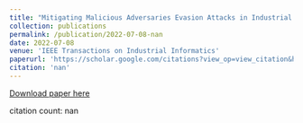 ```yaml
---
title: "Mitigating Malicious Adversaries Evasion Attacks in Industrial Internet of Things"
collection: publications
permalink: /publication/2022-07-08-nan
date: 2022-07-08
venue: 'IEEE Transactions on Industrial Informatics'
paperurl: 'https://scholar.google.com/citations?view_op=view_citation&hl=en&user=CCckbEUAAAAJ&cstart=20&pagesize=80&citation_for_view=CCckbEUAAAAJ:tH6gc1N1XXoC'
citation: 'nan'
---
```

[Download paper here](https://scholar.google.com/citations?view_op=view_citation&hl=en&user=CCckbEUAAAAJ&cstart=20&pagesize=80&citation_for_view=CCckbEUAAAAJ:tH6gc1N1XXoC)

citation count: nan